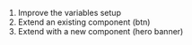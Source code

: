 1. Improve the variables setup
2. Extend an existing component (btn)
3. Extend with a new component (hero banner)